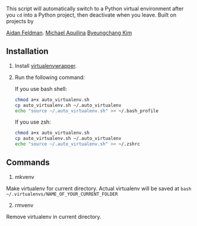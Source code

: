 This script will automatically switch to a Python virtual environment after you `cd` into a Python project, then deactivate when you leave.
Built on projects by

[Aidan Feldman](https://github.com/MichaelAquilina/zsh-autoswitch-virtualenv).
[Michael Aquilina](https://gist.github.com/afeld/4aefc7c9493f1519e141f52b40dc6479)
[Byeungchang Kim](https://github.com/bckim92/zsh-autoswitch-conda)

## Installation

1. Install [virtualenvwrapper](https://virtualenvwrapper.readthedocs.io).
2. Run the following command:

    If you use bash shell:

    ```bash
    chmod a+x auto_virtualenv.sh
    cp auto_virtualenv.sh ~/.auto_virtualenv
    echo "source ~/.auto_virtualenv.sh" >> ~/.bash_profile
    ```

    If you use zsh:

    ```bash
    chmod a+x auto_virtualenv.sh
    cp auto_virtualenv.sh ~/.auto_virtualenv
    echo "source ~/.auto_virtualenv.sh" >> ~/.zshrc
    ```

## Commands

1. mkvenv

Make virtualenv for current directory.
Actual virtualenv will be saved at
    ```bash
    ~/.virtualenvs/NAME_OF_YOUR_CURRENT_FOLDER
    ```

2. rmvenv

Remove virtualenv in current directory.

